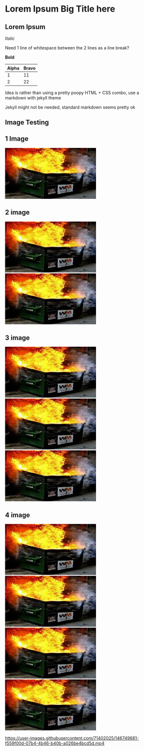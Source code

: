 # Lorem Ipsum Big Title here

## Lorem Ipsum

*Italic*

Need 1 line of whitespace between the 2 lines as a line break?

**Bold**

| Alpha | Bravo
|---|---|
|1|11
|2|22

Idea is rather than using a pretty poopy HTML + CSS combo, use a markdown with jekyll theme

Jekyll might not be needed, standard markdown seems pretty ok
 
## Image Testing

## 1 Image
![Insert alt text here](/dumpsterfire.jpg)

## 2 image
![Insert alt text here](/dumpsterfire.jpg)
![Insert alt text here](/dumpsterfire.jpg)

## 3 image
![Insert alt text here](/dumpsterfire.jpg)
![Insert alt text here](/dumpsterfire.jpg)
![Insert alt text here](/dumpsterfire.jpg)

## 4 image
![Insert alt text here](/dumpsterfire.jpg)
![Insert alt text here](/dumpsterfire.jpg)
![Insert alt text here](/dumpsterfire.jpg)
![Insert alt text here](/dumpsterfire.jpg)

https://user-images.githubusercontent.com/71402025/146749681-f559f00d-07b4-4b46-b40b-a026be4bcd5d.mp4

